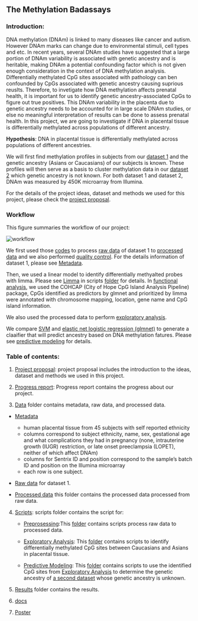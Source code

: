## The Methylation Badassays

### Introduction:

DNA methylation (DNAm) is linked to many diseases like cancer and autism. However DNAm marks can change due to environmental stimuli, cell types and etc. In recent years, several DNAm studies have suggested that a large portion of DNAm variability is associated with genetic ancestry and is heritable, making DNAm a potential confounding factor which is not given enough consideration in the context of DNA methylation analysis. Differentially methylated CpG sites associated with pathology can ben confounded by CpGs associated with genetic ancestry causing suprious reuslts. Therefore, to invetigate how DNA methylation affects prenatal health, it is important for us to identify genetic ancestry-associated CpGs to figure out true positives. This DNAm variability in the placenta due to genetic ancestry needs to be accounted for in large scale DNAm studies, or else no meaningful interpretation of results can be done to assess prenatal health. In this project, we are going to investigate if DNA in placental tissue is differentially methylated across populations of different ancestry. 

**Hypothesis**: DNA in placental tissue is differentially methylated across populations of different ancestries.

We will first find methylation profiles in subjects from our [dataset 1](https://github.com/STAT540-UBC/team_Methylation-Badassays/tree/master/Data/Raw%20Data) and the genetic ancestry (Asians or Caucasians) of our subjects is known. These profiles will then serve as a basis to cluster methylation data in our [dataset 2](https://www.ncbi.nlm.nih.gov/geo/query/acc.cgi?acc=GSE69502) which genetic ancestry is not known. For both dataset 1 and dataset 2, DNAm was measured by 450K microarray from Illumina.

For the details of the project ideas, dataset and methods we used for this project, please check the [project proposal](https://github.com/STAT540-UBC/team_Methylation-Badassays/blob/master/project_proposal.md). 

### Workflow

This figure summaries the workflow of our project:

![workflow](https://cloud.githubusercontent.com/assets/24922214/24690299/deb7dc8c-1980-11e7-9554-ec0ca92f4038.png)


We first used those [codes](https://github.com/STAT540-UBC/team_Methylation-Badassays/blob/master/Scripts/Preprocessing/PreprocessQC.md) to process [raw data](https://github.com/STAT540-UBC/team_Methylation-Badassays/tree/master/Data/Raw%20Data) of dataset 1 to [processed data](https://github.com/STAT540-UBC/team_Methylation-Badassays/tree/master/Data/Processed%20Data) and we also performed [quality control](https://github.com/STAT540-UBC/team_Methylation-Badassays/blob/master/Scripts/Preprocessing/PreprocessQC.md). For the details information of dataset 1, please see [Metadata](https://github.com/STAT540-UBC/team_Methylation-Badassays/blob/master/Data/Raw%20Data/samplesheet.csv).

Then, we used a linear model to identify differentially methyalted probes with limma. Please see [Limma](https://github.com/STAT540-UBC/team_Methylation-Badassays/blob/master/Scripts/Limma/Limma.md) in scripts [folder](https://github.com/STAT540-UBC/team_Methylation-Badassays/tree/master/Scripts) for details. In [functional analysis](https://github.com/STAT540-UBC/team_Methylation-Badassays/blob/master/Scripts/FunctionalAnalysis/FunctionalAnalysis.md), we used the COHCAP (City of Hope CpG Island Analysis Pipeline) package, CpGs identified as predictors by glmnet and prioritized by limma were annotated with chromosome mapping, location, gene name and CpG island information.

We also used the processed data to perform [exploratory analysis](https://github.com/STAT540-UBC/team_Methylation-Badassays/blob/master/Scripts/ExploratoryAnalysis/Exploratory.md).

We compare [SVM](http://ca.wiley.com/WileyCDA/WileyTitle/productCd-0471030031.html) and [elastic net logistic regression (glmnet)](https://genomebiology.biomedcentral.com/articles/10.1186/gb-2013-14-10-r115) to generate a claaifier that will predict ancestry based on DNA methylation fatures. Please see [predictive modeling](https://github.com/STAT540-UBC/team_Methylation-Badassays/blob/master/Scripts/PredictiveModeling/PredictiveModeling.Rmd) for details.


### Table of contents:

1. [Project proposal](https://github.com/STAT540-UBC/team_Methylation-Badassays/blob/master/project_proposal.md): project proposal includes the introduction to the ideas, dataset and methods we used in this project.

2. [Progress report](https://github.com/STAT540-UBC/team_Methylation-Badassays/blob/master/progress_report.md): Progress report contains the progress about our project.

3. [Data](https://github.com/STAT540-UBC/team_Methylation-Badassays/tree/master/Data) folder contains metadata, raw data, and processed data.

* [Metadata](https://github.com/STAT540-UBC/team_Methylation-Badassays/blob/master/Data/Raw%20Data/samplesheet.csv)
  + human placental tissue from 45 subjects with self reported ethnicity
  + columns correspond to subject ethnicity, name, sex, gestational age and what complications they had in pregnancy (none, intrauterine growth (IUGR) restriction, or late onset preeclampsia (LOPET), neither of which affect DNAm)
  + columns for Sentrix ID and position correspond to the sample’s batch ID and position on the Illumina microarray 
  + each row is one subject.
  
* [Raw data](https://github.com/STAT540-UBC/team_Methylation-Badassays/tree/master/Data/Raw%20Data) for dataset 1.

* [Processed data](https://github.com/STAT540-UBC/team_Methylation-Badassays/tree/master/Data/Processed%20Data) this folder contains the processed data processed from raw data.

4. [Scripts](https://github.com/STAT540-UBC/team_Methylation-Badassays/tree/master/Scripts): scripts folder contains the script for:
    * [Preprosessing](https://github.com/STAT540-UBC/team_Methylation-Badassays/blob/master/Scripts/Preprocessing/PreprocessQC.md):This [folder](https://github.com/STAT540-UBC/team_Methylation-Badassays/tree/master/Scripts/Preprocessing) contains scripts process raw data to processed data.
    
    * [Exploratory Analysis](https://github.com/STAT540-UBC/team_Methylation-Badassays/blob/master/Scripts/ExploratoryAnalysis/Exploratory.md): This [folder](https://github.com/STAT540-UBC/team_Methylation-Badassays/tree/master/Scripts/ExploratoryAnalysis) contains scripts to identify differentially methylated CpG sites between Caucasians and Asians in placental tissue. 
    
    * [Predictive Modeling](https://github.com/STAT540-UBC/team_Methylation-Badassays/blob/master/Scripts/PredictiveModeling/PredictiveModeling.md): This [folder](https://github.com/STAT540-UBC/team_Methylation-Badassays/tree/master/Scripts/PredictiveModeling) contains scripts to use the identified CpG sites from [Exploratory Analysis](https://github.com/STAT540-UBC/team_Methylation-Badassays/blob/master/Scripts/ExploratoryAnalysis/Exploratory.md) to determine the genetic ancestry of [a second dataset](https://epigeneticsandchromatin.biomedcentral.com/articles/10.1186/s13072-016-0054-8) whose genetic ancestry is unknown.

5. [Results](https://github.com/STAT540-UBC/team_Methylation-Badassays/tree/master/results) folder contains the results. 

6. [docs](https://github.com/STAT540-UBC/team_Methylation-Badassays/tree/master/docs)

7. [Poster](https://github.com/STAT540-UBC/team_Methylation-Badassays/blob/master/poster.pdf)